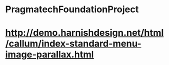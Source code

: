 # PragmatechFoundationProject
# http://demo.harnishdesign.net/html/callum/index-standard-menu-image-parallax.html

